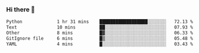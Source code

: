 ### Hi there 👋

<!--START_SECTION:waka-->

```txt
Python             1 hr 31 mins    ██████████████████░░░░░░░   72.13 %
Text               10 mins         ██░░░░░░░░░░░░░░░░░░░░░░░   07.93 %
Other              8 mins          █▓░░░░░░░░░░░░░░░░░░░░░░░   06.33 %
GitIgnore file     6 mins          █▒░░░░░░░░░░░░░░░░░░░░░░░   05.48 %
YAML               4 mins          █░░░░░░░░░░░░░░░░░░░░░░░░   03.43 %
```

<!--END_SECTION:waka-->

<!--
**Jonas-VanHaeken/Jonas-VanHaeken** is a ✨ _special_ ✨ repository because its `README.md` (this file) appears on your GitHub profile.

Here are some ideas to get you started:

- 🔭 I’m currently working on ...
- 🌱 I’m currently learning ...
- 👯 I’m looking to collaborate on ...
- 🤔 I’m looking for help with ...
- 💬 Ask me about ...
- 📫 How to reach me: ...
- 😄 Pronouns: ...
- ⚡ Fun fact: ...
-->
